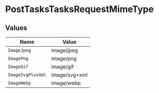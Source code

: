 # PostTasksTasksRequestMimeType


## Values

| Name              | Value             |
| ----------------- | ----------------- |
| `ImageJpeg`       | image/jpeg        |
| `ImagePng`        | image/png         |
| `ImageGif`        | image/gif         |
| `ImageSvgPlusXml` | image/svg+xml     |
| `ImageWebp`       | image/webp        |